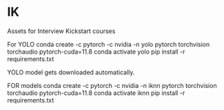 # IK
Assets for Interview Kickstart courses

For YOLO
conda create -c pytorch -c nvidia -n yolo pytorch torchvision torchaudio pytorch-cuda=11.8
conda activate yolo
pip install -r requirements.txt



YOLO model gets downloaded automatically. 

FOR models
conda create -c pytorch -c nvidia -n iknn pytorch torchvision torchaudio pytorch-cuda=11.8
conda activate iknn
pip install -r requirements.txt